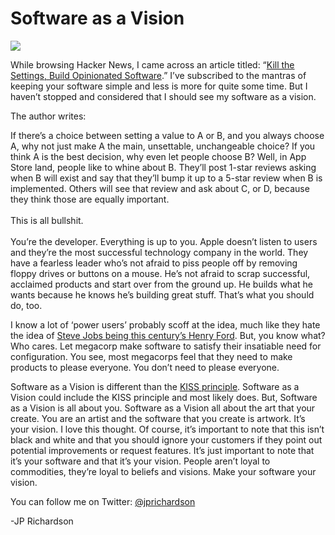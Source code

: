 <!--
id: 696422394
link: http://loudjet.com/a/software-as-a-vision
slug: software-as-a-vision
date: Mon Jun 14 2010 00:33:00 GMT-0500 (CDT)
publish: 2010-06-014
tags: software-development, web-apps
-->


Software as a Vision
====================

![](http://media.tumblr.com/tumblr_l3s1o6OE9O1qzbc4f.jpg)

While browsing Hacker News, I came across an article titled: “[Kill the
Settings, Build Opinionated
Software](http://flyosity.com/iphone/kill-the-settings-build-opinionated-software.php).”
I’ve subscribed to the mantras of keeping your software simple and less
is more for quite some time. But I haven’t stopped and considered that I
should see my software as a vision.

The author writes:

If there’s a choice between setting a value to A or B, and you always
choose A, why not just make A the main, unsettable, unchangeable choice?
If you think A is the best decision, why even let people choose B? Well,
in App Store land, people like to whine about B. They’ll post 1-star
reviews asking when B will exist and say that they’ll bump it up to a
5-star review when B is implemented. Others will see that review and ask
about C, or D, because they think those are equally important.\
\
 This is all bullshit.\
\
 You’re the developer. Everything is up to you. Apple doesn’t listen to
users and they’re the most successful technology company in the world.
They have a fearless leader who’s not afraid to piss people off by
removing floppy drives or buttons on a mouse. He’s not afraid to scrap
successful, acclaimed products and start over from the ground up. He
builds what he wants because he knows he’s building great stuff. That’s
what you should do, too.

I know a lot of ‘power users’ probably scoff at the idea, much like they
hate the idea of [Steve Jobs being this century’s Henry
Ford](http://loudjet.com/a/apple-is-the-new-ford). But,
you know what? Who cares. Let megacorp make software to satisfy their
insatiable need for configuration. You see, most megacorps feel that
they need to make products to please everyone. You don’t need to please
everyone.

Software as a Vision is different than the [KISS
principle](http://en.wikipedia.org/wiki/KISS_principle). Software as a
Vision could include the KISS principle and most likely does. But,
Software as a Vision is all about you. Software as a Vision all about
the art that your create. You are an artist and the software that you
create is artwork. It’s your vision. I love this thought. Of course,
it’s important to note that this isn’t black and white and that you
should ignore your customers if they point out potential improvements or
request features. It’s just important to note that it’s your software
and that it’s your vision. People aren’t loyal to commodities, they’re
loyal to beliefs and visions. Make your software your vision.

You can follow me on Twitter:
[@jprichardson](http://twitter.com/jprichardson)

-JP Richardson

